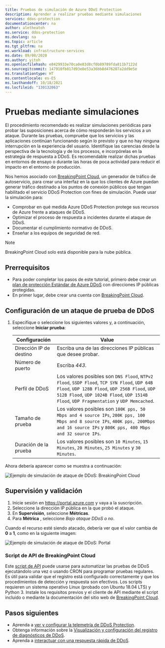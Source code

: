 ```yaml
---
title: Pruebas de simulación de Azure DDoS Protection
description: Aprender a realizar pruebas mediante simulaciones
services: ddos-protection
documentationcenter: na
author: aletheatoh
ms.service: ddos-protection
ms.devlang: na
ms.topic: article
ms.tgt_pltfrm: na
ms.workload: infrastructure-services
ms.date: 09/08/2020
ms.author: yitoh
ms.openlocfilehash: e8429933e70ca0e83d8cf0b89789fda811b7122d
ms.sourcegitcommit: 147910fb817d93e0e53a36bb8d476207a2dd9e5e
ms.translationtype: HT
ms.contentlocale: es-ES
ms.lasthandoff: 10/18/2021
ms.locfileid: "130132063"
---
```

# <a name="test-through-simulations"></a>Pruebas mediante simulaciones

El procedimiento recomendado es realizar simulaciones periódicas para probar las suposiciones acerca de cómo responderán los servicios a un ataque. Durante las pruebas, compruebe que los servicios y las aplicaciones continúan funcionando según lo previsto y que no hay ninguna interrupción en la experiencia del usuario. Identifique las carencias desde la perspectiva de la tecnología y de los procesos, e incorpórelas en la estrategia de respuesta a DDoS. Es recomendable realizar dichas pruebas en entornos de ensayo o durante las horas de poca actividad para reducir el impacto en el entorno de producción.

Nos hemos asociado con [BreakingPoint Cloud](https://www.ixiacom.com/products/breakingpoint-cloud), un generador de tráfico de autoservicio, para crear una interfaz en la que los clientes de Azure puedan generar tráfico destinado a los puntos de conexión públicos que tengan habilitado el servicio DDoS Protection con fines de simulación. Puede usar la simulación para:

- Comprobar en qué medida Azure DDoS Protection protege sus recursos de Azure frente a ataques de DDoS.
- Optimizar el proceso de respuesta a incidentes durante el ataque de DDoS.
- Documentar el cumplimiento normativo de DDoS.
- Enseñar a los equipos de seguridad de red.

> [!NOTE]
> BreakingPoint Cloud solo está disponible para la nube pública.

## <a name="prerequisites"></a>Prerrequisitos

- Para poder completar los pasos de este tutorial, primero debe crear un [plan de protección Estándar de Azure DDoS](manage-ddos-protection.md) con direcciones IP públicas protegidas.
- En primer lugar, debe crear una cuenta con [BreakingPoint Cloud](https://www.ixiacom.com/products/breakingpoint-cloud). 

## <a name="configure-a-ddos-test-attack"></a>Configuración de un ataque de prueba de DDoS

1. Especifique o seleccione los siguientes valores y, a continuación, seleccione **Iniciar prueba**:

    |Configuración        |Value                                              |
    |---------      |---------                                          |
    |Dirección IP de destino           | Escriba una de las direcciones IP públicas que desee probar.                     |
    |Número de puerto   | Escriba _443_.                       |
    |Perfil de DDoS | Los valores posibles son `DNS Flood`, `NTPv2 Flood`, `SSDP Flood`, `TCP SYN Flood`, `UDP 64B Flood`, `UDP 128B Flood`, `UDP 256B Flood`, `UDP 512B Flood`, `UDP 1024B Flood`, `UDP 1514B Flood`, `UDP Fragmentation` y `UDP Memcached`.|
    |Tamaño de prueba       | Los valores posibles son `100K pps, 50 Mbps and 4 source IPs`, `200K pps, 100 Mbps and 8 source IPs`, `400K pps, 200Mbps and 16 source IPs` y `800K pps, 400 Mbps and 32 source IPs`.                                  |
    |Duración de la prueba | Los valores posibles son `10 Minutes`, `15 Minutes`, `20 Minutes`, `25 Minutes` y `30 Minutes`.|

Ahora debería aparecer como se muestra a continuación:

![Ejemplo de simulación de ataque de DDoS: BreakingPoint Cloud](./media/ddos-attack-simulation/ddos-attack-simulation-example-1.png)

## <a name="monitor-and-validate"></a>Supervisión y validación

1. Inicie sesión en https://portal.azure.com y vaya a la suscripción.
1. Seleccione la dirección IP pública en la que probó el ataque.
1. En **Supervisión**, seleccione **Métricas**.
1. Para **Métrica** , seleccione _Bajo ataque DDoS o no_.

Cuando el recurso esté siendo atacado, debería ver que el valor cambia de **0** a **1**, como en la siguiente imagen:

![Ejemplo de simulación de ataque de DDoS: Portal](./media/ddos-attack-simulation/ddos-attack-simulation-example-2.png)

### <a name="breakingpoint-cloud-api-script"></a>Script de API de BreakingPoint Cloud

Este [script de API](https://aka.ms/ddosbreakingpoint) puede usarse para automatizar las pruebas de DDoS ejecutándolo una vez o usando CRON para programar pruebas regulares. Es útil para validar que el registro está configurado correctamente y que los procedimientos de detección y respuesta son efectivos. Los scripts requieren un sistema operativo Linux (probado con Ubuntu 18.04 LTS) y Python 3. Instale los requisitos previos y el cliente de API mediante el script incluido o mediante la documentación del sitio web de [BreakingPoint Cloud](https://www.ixiacom.com/products/breakingpoint-cloud).

## <a name="next-steps"></a>Pasos siguientes

- Aprenda a [ver y configurar la telemetría de DDoS Protection](telemetry.md).
- Obtenga información sobre la [Visualización y configuración del registro de diagnósticos de DDoS](diagnostic-logging.md).
- Aprenda a [interactuar con una respuesta rápida de DDoS](ddos-rapid-response.md).
